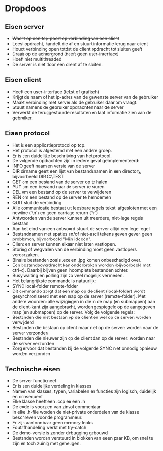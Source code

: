 Dropdoos
========


Eisen server
--------

* ~~Wacht op een tcp-poort op verbinding van een client~~
* Leest opdracht, handelt die af en stuurt informatie terug naar client
* Houdt verbinding open totdat de client opdracht tot sluiten geeft
* Draait op de achtergrond (heeft geen user-interface)
* Hoeft niet multithreaded
* De server is niet door een client af te sluiten.



Eisen client
--------

* Heeft een user-interface (tekst of grafisch)
* Krijgt de naam of het ip-adres van de gewenste server van de gebruiker
* Maakt verbinding met server als de gebruiker daar om vraagt.
* Stuurt namens de gebruiker opdrachten naar de server
* Verwerkt de teruggestuurde resultaten en laat informatie zien aan de gebruiker.

Eisen protocol
--------
* Het is een applicatieprotocol op tcp.
* Het protocol is afgestemd met een andere groep.
* Er is een duidelijke beschrijving van het protocol.
* De volgende opdrachten zijn in iedere geval geïmplementeerd:
* INFO geeft naam en versie van de server
* DIR dirname geeft een lijst van bestandsnamen in een directory, bijvoorbeeld DIR C:\TEST
* GET om een bestand van de server op te halen
* PUT om een bestand naar de server te sturen
* DEL om een bestand op de server te verwijderen
* REN om een bestand op de server te hernoemen
* QUIT sluit de verbinding
* Alle communicatie bestaat uit leesbare regels tekst, afgesloten met een newline ('\n') en geen carriage return ('\r')
* Antwoorden van de server kunnen uit meerdere, niet-lege regels bestaan
* Aan het eind van een antwoord stuurt de server altijd een lege regel
* Bestandnamen met spaties en/of niet-ascii tekens geven geven geen problemen, bijvoorbeeld "Mijn ideeën".
* Client en server kunnen elkaar niet laten vastlopen.
* Storing of wegvallen van de verbinding moet geen vastlopers veroorzaken.
* Binaire bestanden zoals .exe en .jpg komen onbeschadigd over.
* Een bestandsoverdracht kan onderbroken worden (bijvoorbeeld met ctrl-c). Daarbij blijven geen incomplete bestanden achter.
* Busy waiting en polling zijn zo veel mogelijk vermeden.
* Het belangrijkste commando is natuurlijk:
* SYNC local-folder remote-folder
* Dit commando zorgt dat een map op de client (local-folder) wordt gesynchroniseerd met een map op de server (remote-folder). Met andere woorden: alle wijzigingen in die in de map (en submappen) aan de client-kant zijn aangebracht, worden gespiegeld op de aangegeven map (en submappen) op de server. Volg de volgende regels:
* Bestanden die niet bestaan op de client en wel op de server: worden verwijderd
* Bestanden die bestaan op client maar niet op de server: worden naar de server verzonden
* Bestanden die nieuwer zijn op de client dan op de server: worden naar de server verzonden
* Zorg ervoor dat bestanden bij de volgende SYNC niet onnodig opnieuw worden verzonden

Technische eisen
--------

* De server functioneel
* Er is een duidelijke verdeling in klasses
* Namen van klasses, typen, variabelen en functies zijn logisch, duidelijk en consequent
* Elke klasse heeft een .ccp en een .h
* De code is voorzien van zinvol commentaar
* In elke .h-file worden de niet-private onderdelen van de klasse beschreven voor de programmeur.
* Er zijn aantoonbaar geen memory leaks
* Foutafhandeling werkt met try-catch
* De demo-versie is zonder debugging gebouwd
* Bestanden worden verstuurd in blokken van eeen paar KB, om snel te zijn en toch zuinig met geheugen.
